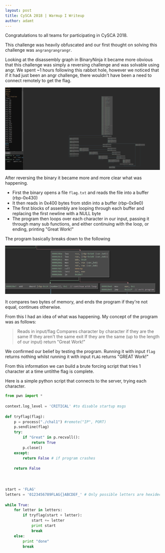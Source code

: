 ```yaml
---
layout: post
title: CySCA 2018 | Warmup I Writeup
author: adamt
---
```


Congratulations to all teams for participating in CySCA 2018.


This challenge was heavily obfuscated and our first thought on solving this challenge was `angrangrangrangr`.

Looking at the disassembly graph in BinaryNinja it became more obvious that this challenge was simply a reversing challenge and was solvable using angr. We spent ~1 hours following this rabbot hole, however we noticed that if it had just been an angr challenge, there wouldn't have been a need to connect remotely to get the flag.


![BinaryNina Photo](../static/warmupi_binja.png)

After reversing the binary it became more and more clear what was happening.

* First the binary opens a file `flag.txt` and reads the file into a buffer (rbp-0x430)
* It then reads in 0x400 bytes from stdin into a buffer (rbp-0x9e0)
* The first blocks of assembly are looping through each buffer and replacing the first newline with a NULL byte
* The program then loops over each character in our input, passing it through many sub functions, and either continuing with the loop, or ending, printing "Great Work!"


The program basically breaks down to the following

![BinaryNina Photo](../static/warmupi_binja2.png)

It compares two bytes of memory, and ends the program if they're not equal, continues otherwise.

From this I had an idea of what was happening. My concept of the program was as follows:
> Reads in input/flag
> Compares character by character if they are the same
> If they aren't the same exit
> If they are the same (up to the length of our input) return "Great Work!"

We confirmed our belief by testing the program.
Running it with input `flag` returns nothing whilst running it with input `FLAG` returns "GREAT Work!"

From this information we can build a brute forcing script that tries 1 character at a time untilthe flag is complete.


Here is a simple python script that connects to the server, trying each character.

```python
from pwn import *

context.log_level = 'CRITICAL' #to disable startup msgs

def tryflag(flag):
    p = process("./chal1") #remote("IP", PORT)
    p.sendline(flag)
    try:
        if "Great" in p.recvall(): 
            return True
        p.close()
    except:
        return False # if program crashes

    return False



start = 'FLAG'
letters = '0123456789FLAG{}ABCDEF_' # Only possible letters are hexidecimal digits

while True:
    for letter in letters:
        if tryflag(start + letter):
            start += letter
            print start
            break
    else:
        print "done"
        break

```



